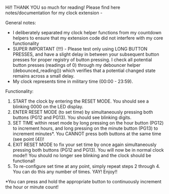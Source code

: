 Hi!! THANK YOU so much for reading! Please find here notes/documentation for my clock extension -

General notes:
- I deliberately separated my clock helper functions from my countdown helpers to ensure that my extension code
did not interfere with my core functionality
- SUPER IMPORTANT (!!!) - Please test only using LONG BUTTON PRESSES, and have a slight delay in between your subsequent button presses
for proper registry of button pressing. I check all potential button presses (readings of 0) through my debouncer helper
(debounced_reading()) which verifies that a potential changed state remains across a small delay. 
- My clock represents time in military time (00:00 - 23:59).

Functionality:
1) START the clock by entering the RESET MODE. You should see a blinking 0000 on the LED display. 
2) ENTER RESET MODE (to set time) by simultaneously pressing both buttons (PG12 and PG13). You should see blinking digits. 
3) SET TIME within reset mode by long pressing on the hour button (PG12) to increment hours, and long 
pressing on the minute button (PG13) to increment minutes*. You CANNOT press both buttons at the same time (see point (4))!
4) EXIT RESET MODE to fix your set time by once again simultaneously pressing both buttons (PG12 and PG13). You will now be in normal clock
mode!! You should no longer see blinking and the clock should be functional!
5) To re-configure set time at any point, simply repeat steps 2 through 4. You can do this any number of times. YAY! Enjoy!!

*You can press and hold the appropriate button to continuously increment the hour or minute count!
